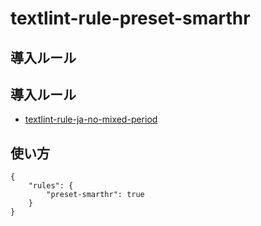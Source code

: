 # textlint-rule-preset-smarthr

## 導入ルール

## 導入ルール

- [textlint-rule-ja-no-mixed-period](https://github.com/textlint-ja/textlint-rule-ja-no-mixed-period)

## 使い方

```:.textlintrc
{
    "rules": {
        "preset-smarthr": true
    }
}
```
